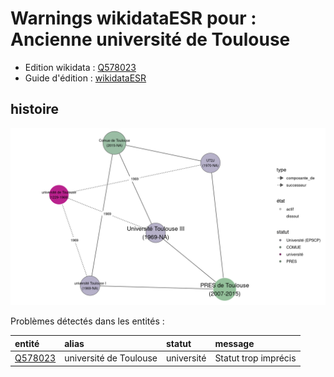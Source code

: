 Warnings wikidataESR pour : Ancienne université de Toulouse
================

- Edition wikidata : [Q578023](https://www.wikidata.org/wiki/Q578023)
- Guide d'édition : [wikidataESR](https://github.com/cpesr/wikidataESR/)



## histoire 

![Graphique non généré](https://github.com/cpesr/wikidataESR/blob/master/plots/histoire/Q578023-histoire.png) 



Problèmes détectés dans les entités :

|entité                                           |alias                  |statut     |message              |
|:------------------------------------------------|:----------------------|:----------|:--------------------|
|[Q578023](https://www.wikidata.org/wiki/Q578023) |université de Toulouse |université |Statut trop imprécis |
